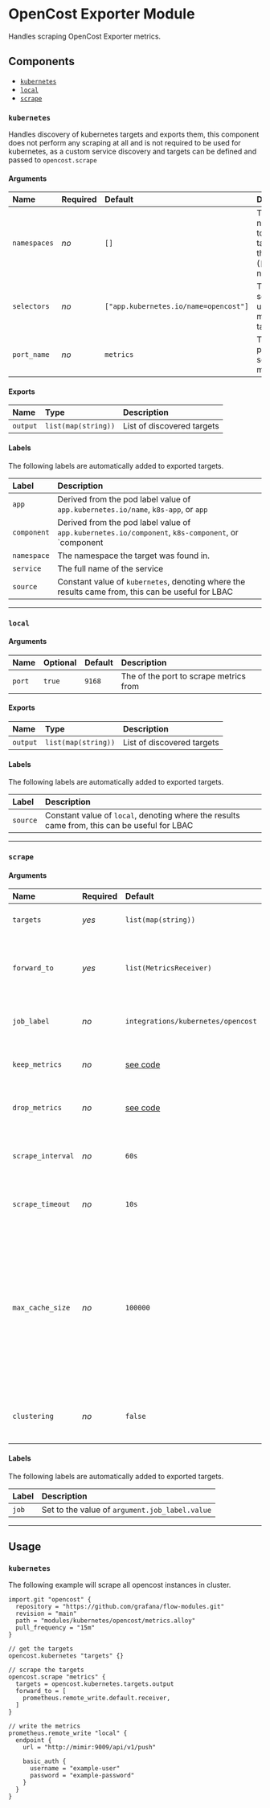 # OpenCost Exporter Module

Handles scraping OpenCost Exporter metrics.

## Components

-   [`kubernetes`](#kubernetes)
-   [`local`](#local)
-   [`scrape`](#scrape)

### `kubernetes`

Handles discovery of kubernetes targets and exports them, this component does not perform any scraping at all and is not required to be used for kubernetes, as a custom service discovery and targets can be defined and passed to `opencost.scrape`

#### Arguments

| Name         | Required | Default                               | Description                                                                 |
| :----------- | :------- | :------------------------------------ | :-------------------------------------------------------------------------- |
| `namespaces` | _no_     | `[]`                                  | The namespaces to look for targets in, the default (`[]`) is all namespaces |
| `selectors`  | _no_     | `["app.kubernetes.io/name=opencost"]` | The label selectors to use to find matching targets                         |
| `port_name`  | _no_     | `metrics`                             | The of the port to scrape metrics from                                      |

#### Exports

| Name     | Type                | Description                |
| :------- | :------------------ | :------------------------- |
| `output` | `list(map(string))` | List of discovered targets |

#### Labels

The following labels are automatically added to exported targets.

| Label       | Description                                                                                       |
| :---------- | :------------------------------------------------------------------------------------------------ |
| `app`       | Derived from the pod label value of `app.kubernetes.io/name`, `k8s-app`, or `app`                 |
| `component` | Derived from the pod label value of `app.kubernetes.io/component`, `k8s-component`, or `component |
| `namespace` | The namespace the target was found in.                                                            |
| `service`   | The full name of the service                                                                      |
| `source`    | Constant value of `kubernetes`, denoting where the results came from, this can be useful for LBAC |

---

### `local`

#### Arguments

| Name   | Optional | Default | Description                            |
| :----- | :------- | :------ | :------------------------------------- |
| `port` | `true`   | `9168`  | The of the port to scrape metrics from |

#### Exports

| Name     | Type                | Description                |
| :------- | :------------------ | :------------------------- |
| `output` | `list(map(string))` | List of discovered targets |

#### Labels

The following labels are automatically added to exported targets.

| Label    | Description                                                                                  |
| :------- | :------------------------------------------------------------------------------------------- |
| `source` | Constant value of `local`, denoting where the results came from, this can be useful for LBAC |

---

### `scrape`

#### Arguments

| Name              | Required | Default                            | Description                                                                                                                                         |
| :---------------- | :------- | :--------------------------------- | :-------------------------------------------------------------------------------------------------------------------------------------------------- |
| `targets`         | _yes_    | `list(map(string))`                | List of targets to scrape                                                                                                                           |
| `forward_to`      | _yes_    | `list(MetricsReceiver)`            | Must be a where scraped should be forwarded to                                                                                                      |
| `job_label`       | _no_     | `integrations/kubernetes/opencost` | The job label to add for all metrics                                                                                                                |
| `keep_metrics`    | _no_     | [see code](module.river#L228)      | A regular expression of metrics to keep                                                                                                             |
| `drop_metrics`    | _no_     | [see code](module.river#L235)      | A regular expression of metrics to drop                                                                                                             |
| `scrape_interval` | _no_     | `60s`                              | How often to scrape metrics from the targets                                                                                                        |
| `scrape_timeout`  | _no_     | `10s`                              | How long before a scrape times out                                                                                                                  |
| `max_cache_size`  | _no_     | `100000`                           | The maximum number of elements to hold in the relabeling cache.  This should be at least 2x-5x your largest scrape target or samples appended rate. |
| `clustering`      | _no_     | `false`                            | Whether or not [clustering](https://grafana.com/docs/agent/latest/flow/concepts/clustering/) should be enabled                                      |

#### Labels

The following labels are automatically added to exported targets.

| Label | Description                                    |
| :---- | :--------------------------------------------- |
| `job` | Set to the value of `argument.job_label.value` |

---

## Usage

### `kubernetes`

The following example will scrape all opencost instances in cluster.

```river
import.git "opencost" {
  repository = "https://github.com/grafana/flow-modules.git"
  revision = "main"
  path = "modules/kubernetes/opencost/metrics.alloy"
  pull_frequency = "15m"
}

// get the targets
opencost.kubernetes "targets" {}

// scrape the targets
opencost.scrape "metrics" {
  targets = opencost.kubernetes.targets.output
  forward_to = [
    prometheus.remote_write.default.receiver,
  ]
}

// write the metrics
prometheus.remote_write "local" {
  endpoint {
    url = "http://mimir:9009/api/v1/push"

    basic_auth {
      username = "example-user"
      password = "example-password"
    }
  }
}
```
